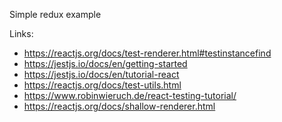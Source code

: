 Simple redux example

Links:
* https://reactjs.org/docs/test-renderer.html#testinstancefind
* https://jestjs.io/docs/en/getting-started
* https://jestjs.io/docs/en/tutorial-react
* https://reactjs.org/docs/test-utils.html
* https://www.robinwieruch.de/react-testing-tutorial/
* https://reactjs.org/docs/shallow-renderer.html
